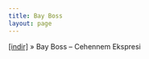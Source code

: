 ```yaml
---
title: Bay Boss
layout: page
---
```

<a href="https://cloud.mail.ru/public/76ed321fe85b/Bay%20Boss%20-%20Cehennem%20Ekspresi" target="_blank">[indir]</a>  »  Bay Boss &#8211; Cehennem Ekspresi